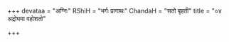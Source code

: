 +++
devataa = "अग्निः"
RShiH = "भर्गः प्रागाथः"
ChandaH = "सतो बृहती"
title = "०४ अद्रोघमा वहोशतो"

+++
